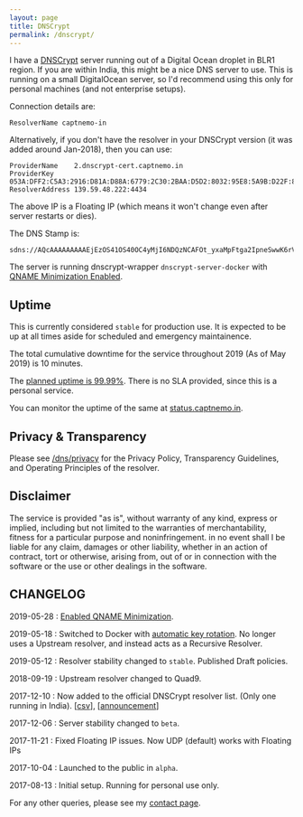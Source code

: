 ```yaml
---
layout: page
title: DNSCrypt
permalink: /dnscrypt/
---
```


I have a [DNSCrypt][dnscrypt] server running out of a Digital Ocean droplet in BLR1 region. If you are within India, this might be a nice DNS server to use. This is running on a small DigitalOcean server, so I'd recommend using this only for personal machines (and not enterprise setups).

Connection details are:

```
ResolverName captnemo-in
```

Alternatively, if you don't have the resolver in your DNSCrypt version (it was added around Jan-2018), then you can use:

```
ProviderName    2.dnscrypt-cert.captnemo.in
ProviderKey     053A:DFF2:C5A3:2916:D81A:D88A:6779:2C30:2BAA:D5D2:8032:95E8:5A9B:D22F:8687:1E10
ResolverAddress 139.59.48.222:4434
```

The above IP is a Floating IP (which means it won't change even after server restarts or dies).

The DNS Stamp is:

```
sdns://AQcAAAAAAAAAEjEzOS41OS40OC4yMjI6NDQzNCAFOt_yxaMpFtga2IpneSwwK6rV0oAyleham9IvhoceEBsyLmRuc2NyeXB0LWNlcnQuY2FwdG5lbW8uaW4
```

The server is running dnscrypt-wrapper `dnscrypt-server-docker` with [QNAME Minimization Enabled](https://github.com/captn3m0/dnscrypt-server-docker/commit/437cacc0b67784280c619c6f5922f872fc4ebe89).

## Uptime

This is currently considered `stable` for production use. It is expected to be up at all times aside for scheduled and emergency maintainence.

The total cumulative downtime for the service throughout 2019 (As of May 2019) is 10 minutes.

The [planned uptime is 99.99%](https://uptime.is/four-nines). There is no SLA provided, since this is a personal service.

You can monitor the uptime of the same at [status.captnemo.in](https://status.captnemo.in/).

## Privacy & Transparency

Please see [/dns/privacy](/dns/privacy) for the Privacy Policy, Transparency Guidelines, and Operating Principles of the resolver.

## Disclaimer

The service is provided "as is", without warranty of any kind, express or implied, including but not limited to the warranties of merchantability, fitness for a particular purpose and noninfringement. in no event shall I be liable for any claim, damages or other liability, whether in an action of contract, tort or otherwise, arising from, out of or in connection with the software or the use or other dealings in the software.

## CHANGELOG

2019-05-28
: [Enabled QNAME Minimization](https://github.com/captn3m0/dnscrypt-server-docker/commit/437cacc0b67784280c619c6f5922f872fc4ebe89).

2019-05-18
: Switched to Docker with [automatic key rotation](https://captnemo.in/blog/2019/05/18/dnscrypt-migrating-to-docker/). No longer uses a Upstream resolver, and instead acts as a Recursive Resolver.

2019-05-12
: Resolver stability changed to `stable`. Published Draft policies.

2018-09-19
: Upstream resolver changed to Quad9.

2017-12-10
: Now added to the official DNSCrypt resolver list. (Only one running in India). [[csv](https://github.com/DNSCrypt/dnscrypt-resolvers/blob/master/v1/dnscrypt-resolvers.csv)], [[announcement](https://twitter.com/captn3m0/status/939568861828997120)]

2017-12-06
: Server stability changed to `beta`.

2017-11-21
: Fixed Floating IP issues. Now UDP (default) works with Floating IPs

2017-10-04
: Launched to the public in `alpha`.

2017-08-13
: Initial setup. Running for personal use only.

For any other queries, please see my [contact page](/contact/).

[dnscrypt]: https://dnscrypt.info/ "DNSCrypt is a protocol that authenticates communications between a DNS client and a DNS resolver."
